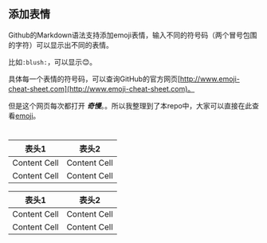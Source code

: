 ## <a name="emoji"/>添加表情
Github的Markdown语法支持添加emoji表情，输入不同的符号码（两个冒号包围的字符）可以显示出不同的表情。

比如`:blush:`，可以显示:blush:。

具体每一个表情的符号码，可以查询GitHub的官方网页[http://www.emoji-cheat-sheet.com](http://www.emoji-cheat-sheet.com)。

但是这个网页每次都打开 ***奇慢***。。所以我整理到了本repo中，大家可以直接在此查看[emoji](./emoji.md)。

#

表头1  | 表头2
---------- | -----------
Content Cell  | Content Cell
Content Cell  | Content Cell


|表头1  | 表头2|
|---------- | ----------|
|Content Cell  | Content Cell|
|Content Cell  | Content Cell|
